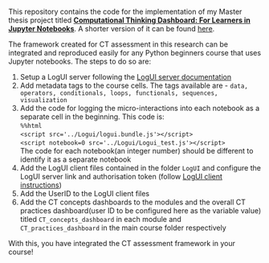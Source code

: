 This repository contains the code for the implementation of my Master thesis project  titled [**Computational Thinking Dashboard: For Learners in Jupyter Notebooks**](https://repository.tudelft.nl/islandora/object/uuid:1ed392b3-5449-439c-9421-56f127a8a0e6). A shorter version of it can be found [here](https://proceedings.open.tudelft.nl/cte-stem2022/article/view/469). 

The framework created for CT assessment in this research can be integrated and reproduced easily for any Python beginners course that uses Jupyter notebooks. The steps to do so are:
1. Setup a LogUI server following the [LogUI server documentation](https://github.com/logui-framework/server)
2. Add metadata tags to the course cells. The tags available are - ```data, operators, conditionals, loops, functionals, sequences, visualization ```
3. Add the code for logging the micro-interactions into each notebook as a separate cell in the beginning. This code is:\
`%%html`\
`<script src='../Logui/logui.bundle.js'></script> `\
`<script notebook=0 src='../Logui/Logui_test.js'></script>`\
The code for each notebook(an integer number) should be different to identify it as a separate notebook
4. Add the LogUI client files contained in the folder ```LogUI``` and configure the LogUI server link and authorisation token (follow [LogUI client instructions](https://github.com/logui-framework/client))
5. Add the UserID to the LogUI client files
6. Add the CT concepts dashboards to the modules and the overall CT practices dashboard(user ID to be configured here as the variable value) titled `CT_concepts_dashboard` in each module and `CT_practices_dashboard` in the main course folder respectively

With this, you have integrated the CT assessment framework in your course! 
